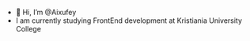 - 👋 Hi, I’m @Aixufey
- I am currently studying FrontEnd development at Kristiania University College
<!---
Aixufey/Aixufey is a ✨ special ✨ repository because its `README.md` (this file) appears on your GitHub profile.
You can click the Preview link to take a look at your changes.
--->
